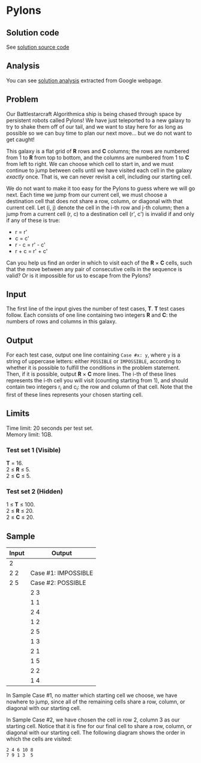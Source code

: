 # Pylons

## Solution code

See [solution source code](/Round%201A/Pylons/solution.js)

## Analysis

You can see [solution analysis](/Round%201A/Pylons/analysis.md) extracted from Google webpage.

## Problem

Our Battlestarcraft Algorithmica ship is being chased through space by persistent robots called Pylons! We have just teleported to a new galaxy to try to shake them off of our tail, and we want to stay here for as long as possible so we can buy time to plan our next move... but we do not want to get caught!

This galaxy is a flat grid of **R** rows and **C** columns; the rows are numbered from 1 to **R** from top to bottom, and the columns are numbered from 1 to **C** from left to right. We can choose which cell to start in, and we must continue to jump between cells until we have visited each cell in the galaxy _exactly_ once. That is, we can never revisit a cell, including our starting cell.

We do not want to make it too easy for the Pylons to guess where we will go next. Each time we jump from our current cell, we must choose a destination cell that does not share a row, column, or diagonal with that current cell. Let (i, j) denote the cell in the i-th row and j-th column; then a jump from a current cell (r, c) to a destination cell (r', c') is invalid if and only if any of these is true:

- r = r'
- c = c'
- r - c = r' - c'
- r + c = r' + c'

Can you help us find an order in which to visit each of the **R** × **C** cells, such that the move between any pair of consecutive cells in the sequence is valid? Or is it impossible for us to escape from the Pylons?

## Input

The first line of the input gives the number of test cases, **T**. **T** test cases follow. Each consists of one line containing two integers **R** and **C**: the numbers of rows and columns in this galaxy.

## Output

For each test case, output one line containing `Case #x: y`, where `y` is a string of uppercase letters: either `POSSIBLE` or `IMPOSSIBLE`, according to whether it is possible to fulfill the conditions in the problem statement. Then, if it is possible, output **R** × **C** more lines. The i-th of these lines represents the i-th cell you will visit (counting starting from 1), and should contain two integers r<sub>i</sub> and c<sub>i</sub>: the row and column of that cell. Note that the first of these lines represents your chosen starting cell.

## Limits

Time limit: 20 seconds per test set.<br>
Memory limit: 1GB.

### Test set 1 (Visible)

**T** = 16.<br>
2 ≤ **R** ≤ 5.<br>
2 ≤ **C** ≤ 5.

### Test set 2 (Hidden)

1 ≤ **T** ≤ 100.<br>
2 ≤ **R** ≤ 20.<br>
2 ≤ **C** ≤ 20.

## Sample

| Input | Output              |
| ----- | ------------------- |
| 2     |                     |
| 2 2   | Case #1: IMPOSSIBLE |
| 2 5   | Case #2: POSSIBLE   |
|       | 2 3                 |
|       | 1 1                 |
|       | 2 4                 |
|       | 1 2                 |
|       | 2 5                 |
|       | 1 3                 |
|       | 2 1                 |
|       | 1 5                 |
|       | 2 2                 |
|       | 1 4                 |

In Sample Case #1, no matter which starting cell we choose, we have nowhere to jump, since all of the remaining cells share a row, column, or diagonal with our starting cell.

In Sample Case #2, we have chosen the cell in row 2, column 3 as our starting cell. Notice that it is fine for our final cell to share a row, column, or diagonal with our starting cell. The following diagram shows the order in which the cells are visited:

```
2 4 6 10 8
7 9 1 3  5
```
